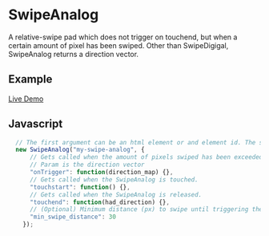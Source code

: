 # SwipeAnalog

A relative-swipe pad which does not trigger on touchend, but when a certain
amount of pixel has been swiped. Other than SwipeDigigal, SwipeAnalog returns a direction
vector.

## Example

[Live Demo](https://rawgit.com/AirConsole/airconsole-controls/master/examples/swipe-area.html)

## Javascript

```javascript
  // The first argument can be an html element or and element id. The second argument are options.
  new SwipeAnalog("my-swipe-analog", {
      // Gets called when the amount of pixels swiped has been exceeded
      // Param is the direction vector
      "onTrigger": function(direction_map) {},
      // Gets called when the SwipeAnalog is touched.
      "touchstart": function() {},
      // Gets called when the SwipeAnalog is released.
      "touchend": function(had_direction) {},
      // (Optional) Minimum distance (px) to swipe until triggering the onTrigger function
      "min_swipe_distance": 30
    });
```
